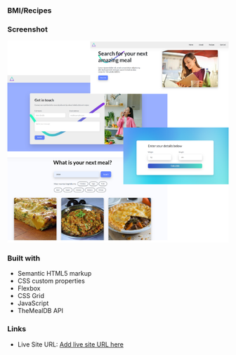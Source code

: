 ### BMI/Recipes

### Screenshot

![](./images/screenshot.png)

### Built with

- Semantic HTML5 markup
- CSS custom properties
- Flexbox
- CSS Grid
- JavaScript
- TheMealDB API

### Links

- Live Site URL: [Add live site URL here](https://ur-bmi.netlify.app/)
